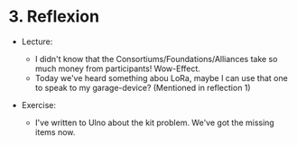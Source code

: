 # 3. Reflexion

* Lecture:
    * I didn't know that the Consortiums/Foundations/Alliances take so much money from participants! Wow-Effect.
    * Today we've heard something abou LoRa, maybe I can use that one to speak to my garage-device? (Mentioned in reflection 1)


* Exercise:
    * I've written to Ulno about the kit problem. We've got the missing items now.
	
	

